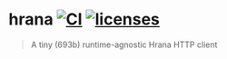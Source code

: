 # hrana [![CI](https://github.com/lukeed/hrana/workflows/CI/badge.svg)](https://github.com/lukeed/hrana/actions?query=workflow%3ACI) [![licenses](https://licenses.dev/b/npm/@lukeed%2Fhrana)](https://licenses.dev/npm/@lukeed%2Fhrana)

> A tiny (693b) runtime-agnostic Hrana HTTP client
